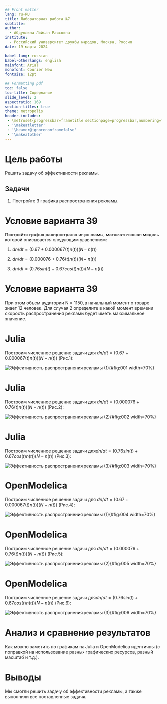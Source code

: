 ```yaml
---
## Front matter
lang: ru-RU
title: Лабораторная работа №7
subtitle: 
author:
  - Абдуллина Ляйсан Раисовна
institute:
  - Российский университет дружбы народов, Москва, Россия
date: 19 марта 2024

babel-lang: russian
babel-otherlangs: english
mainfont: Arial
monofont: Courier New
fontsize: 12pt

## Formatting pdf
toc: false
toc-title: Содержание
slide_level: 2
aspectratio: 169
section-titles: true
theme: metropolis
header-includes:
 - \metroset{progressbar=frametitle,sectionpage=progressbar,numbering=fraction}
 - '\makeatletter'
 - '\beamer@ignorenonframefalse'
 - '\makeatother'
---
```


# Цель работы

Решить задачу об эффективности рекламы.

## Задачи

1. Постройте 3 графика распространения рекламы.


# Условие варианта 39

Постройте график распространения рекламы, математическая модель которой описывается следующим уравнением:

1) $dn/dt = (0.67 + 0.000067(t)n(t))(N-n(t))$

2) $dn/dt = (0.000076 + 0.76(t)n(t))(N-n(t))$

3) $dn/dt = (0.76sin(t) + 0.67cos(t)n(t))(N-n(t))$

# Условие варианта 39


При этом объем аудитории N = 1150, в начальный момент о товаре знает 12 человек. Для случая 2 определите в какой момент времени скорость распространения рекламы будет иметь максимальное значение.



# Julia

Построим численное решение задачи для $dn/dt = (0.67 + 0.000067(t)n(t))(N-n(t))$ (Рис.1):

![Эффективность распространения рекламы (1)](image/lab07_1.png){#fig:001 width=70%}

# Julia

Построим численное решение задачи для $dn/dt = (0.000076 + 0.76(t)n(t))(N-n(t))$ (Рис.2):

![Эффективность распространения рекламы (2)](image/lab07_2.png){#fig:002 width=70%}

# Julia

Построим численное решение задачи для$dn/dt = (0.76sin(t) + 0.67cos(t)n(t))(N-n(t))$ (Рис.3):

![Эффективность распространения рекламы (3)](image/lab07_3.png){#fig:003 width=70%}


# OpenModelica

Построим численное решение задачи для $dn/dt = (0.67 + 0.000067(t)n(t))(N-n(t))$ (Рис.4):

![Эффективность распространения рекламы (1)](image/1.png){#fig:004 width=70%}

# OpenModelica

Построим численное решение задачи для $dn/dt = (0.000076 + 0.76(t)n(t))(N-n(t))$ (Рис.5):

![Эффективность распространения рекламы (2)](image/2.png){#fig:005 width=70%}

# OpenModelica

Построим численное решение задачи для$dn/dt = (0.76sin(t) + 0.67cos(t)n(t))(N-n(t))$ (Рис.6):

![Эффективность распространения рекламы (3)](image/3.png){#fig:006 width=70%}


# Анализ и сравнение результатов

Как можно заметить по графикам на Julia и OpenModelica идентичны (с поправкой на использование разных графических ресурсов, разный масштаб и т.д.).  


# Выводы

Мы смогли решить задачу об эффективности рекламы, а также выполнили все поставленные задачи.


